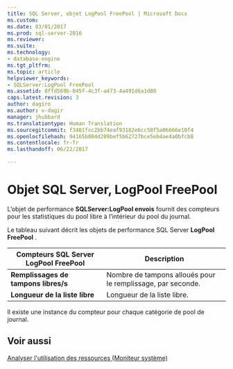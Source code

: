 ```yaml
---
title: SQL Server, objet LogPool FreePool | Microsoft Docs
ms.custom: 
ms.date: 03/01/2017
ms.prod: sql-server-2016
ms.reviewer: 
ms.suite: 
ms.technology:
- database-engine
ms.tgt_pltfrm: 
ms.topic: article
helpviewer_keywords:
- SQLServer:LogPool FreePool
ms.assetid: 8ffd569b-045f-4c3f-a473-4a491d6a1d80
caps.latest.revision: 3
author: dagiro
ms.author: v-dagir
manager: jhubbard
ms.translationtype: Human Translation
ms.sourcegitcommit: f3481fcc2bb74eaf93182e6cc58f5a06666e10f4
ms.openlocfilehash: 94165b004d209bef5b62727bce5eb4ae4a0bfcb8
ms.contentlocale: fr-fr
ms.lasthandoff: 06/22/2017

---
```

# <a name="sql-server-logpool-freepool-object"></a>Objet SQL Server, LogPool FreePool
L’objet de performance **SQLServer:LogPool envois** fournit des compteurs pour les statistiques du pool libre à l’intérieur du pool du journal.

Le tableau suivant décrit les objets de performance SQL Server **LogPool FreePool** .

|**Compteurs SQL Server LogPool FreePool**|Description|  
|-------------|-----------------|  
|**Remplissages de tampons libres/s**|Nombre de tampons alloués pour le remplissage, par seconde.|
|**Longueur de la liste libre**|Longueur de la liste libre.|

Il existe une instance du compteur pour chaque catégorie de pool de journal.

## <a name="see-also"></a>Voir aussi  
[Analyser l'utilisation des ressources (Moniteur système)](../../relational-databases/performance-monitor/monitor-resource-usage-system-monitor.md)


